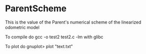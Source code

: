 # ParentScheme
This is the value of the Parent's numerical scheme of the linearized odometric model

To compile do gcc -o test2 test2.c -lm with glibc

To plot do gnuplot> plot "text.txt"
